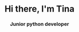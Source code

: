 <div id="header" align="center">
    <h1>Hi there, I'm Tina</h1>
    <h3>Junior python developer</h3>
</div>

